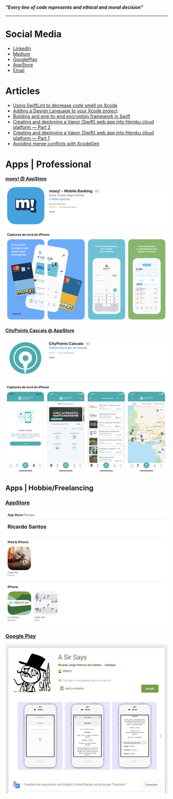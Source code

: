 #### _"Every line of code represents and ethical and moral decision"_

---

# Social Media

* [LinkedIn](https://www.linkedin.com/in/ricardopsantos/)
* [Medium](https://ricardojpsantos.medium.com/)
* [GooglePlay](https://play.google.com/store/apps/developer?id=Ricardo+Jorge+Patricio+dos+Santos)
* [AppStore](https://apps.apple.com/pt/developer/ricardo-santos/id1039475699)
* [Email](mailto:rjps.dev@gmail.com)

# Articles
* [Using SwiftLint to decrease code smell on Xcode](https://ricardojpsantos.medium.com/using-swiftlint-to-decrease-code-smell-on-xcode-e1dd49258f22)
* [Adding a Design Language to your Xcode project](https://ricardojpsantos.medium.com/adding-a-design-language-to-your-xcode-project-fef5be39bef7)
* [Building and end-to-end encryption framework in Swift](https://ricardojpsantos.medium.com/building-and-end-to-end-encryption-framework-in-swift-cff7c8909130)
* [Creating and deploying a Vapor (Swift) web app into Heroku cloud platform — Part 2](https://ricardojpsantos.medium.com/creating-and-deploying-a-vapor-swift-web-app-into-heroku-cloud-platform-part-2-2-da558a5779b7)
* [Creating and deploying a Vapor (Swift) web app into Heroku cloud platform — Part 1](https://ricardojpsantos.medium.com/deploying-a-vapor-swift-web-app-into-heroku-cloud-platform-part-1-2-69de939ce4d8)
* [Avoiding merge conflicts with XcodeGen](https://ricardojpsantos.medium.com/avoiding-merge-conflicts-with-xcodegen-a0e2a1647bcb)

# Apps | Professional 

__[moey! @ AppStore](https://apps.apple.com/pt/app/moey-mobile-banking/id1462060959)__

![Image](https://github.com/ricardopsantos/ricardopsantos/blob/master/images/appstore.moey.png)

__[CityPoints Cascais @ AppStore](https://apps.apple.com/pt/app/citypoints-cascais/id1287076258)__

![Image](https://github.com/ricardopsantos/ricardopsantos/blob/master/images/appstore.citypoints.png)

## Apps | Hobbie/Freelancing

### [AppStore](https://apps.apple.com/pt/developer/ricardo-santos/id1039475699)

![Image](https://github.com/ricardopsantos/ricardopsantos/blob/master/images/appstore.ricardo.png)

### [Google Play](https://play.google.com/store/apps/developer?id=Ricardo+Jorge+Patricio+dos+Santos)

![Image](https://github.com/ricardopsantos/ricardopsantos/blob/master/images/googleplay.ricardo.png)

